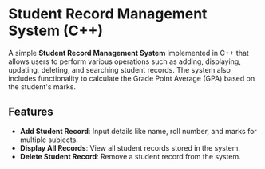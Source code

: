 # Student Record Management System (C++)

A simple **Student Record Management System** implemented in C++ that allows users to perform various operations such as adding, displaying, updating, deleting, and searching student records. The system also includes functionality to calculate the Grade Point Average (GPA) based on the student's marks.

## Features

- **Add Student Record**: Input details like name, roll number, and marks for multiple subjects.
- **Display All Records**: View all student records stored in the system.
- **Delete Student Record**: Remove a student record from the system.


